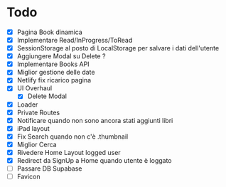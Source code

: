 # Todo

- [x] Pagina Book dinamica
- [x] Implementare Read/InProgress/ToRead
- [x] SessionStorage al posto di LocalStorage per salvare i dati dell'utente
- [x] Aggiungere Modal su Delete ?
- [x] Implementare Books API
- [x] Miglior gestione delle date
- [x] Netlify fix ricarico pagina
- [x] UI Overhaul
  - [x] Delete Modal
- [x] Loader
- [x] Private Routes
- [x] Notificare quando non sono ancora stati aggiunti libri
- [x] iPad layout
- [x] Fix Search quando non c'è .thumbnail
- [x] Miglior Cerca
- [x] Rivedere Home Layout logged user
- [x] Redirect da SignUp a Home quando utente è loggato
- [ ] Passare DB Supabase
- [ ] Favicon
